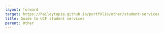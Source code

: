 ```yaml
---
layout: forward
target: https://haileytapia.github.io/portfolio/other/student-services.pdf
title: Guide to UCF student services
parent: Other
---
```

